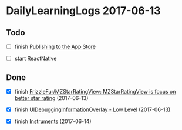 # DailyLearningLogs  2017-06-13

## Todo

- [ ]  finish [Publishing to the App Store](https://videos.raywenderlich.com/courses/71-publishing-to-the-app-store/lessons/1)

- [ ] start ReactNative

## Done

- [x] finish [FrizzleFur/MZStarRatingView: MZStarRatingView is focus on better star rating](https://github.com/FrizzleFur/MZStarRatingView)
(2017-06-13)

- [x] finish 
[UIDebuggingInformationOverlay - Low Level](http://ryanipete.com/blog/ios/swift/objective-c/uidebugginginformationoverlay/) (2017-06-13)

- [x] finish [Instruments](https://videos.raywenderlich.com/courses/74-practical-instruments/lessons/1) (2017-06-14)

